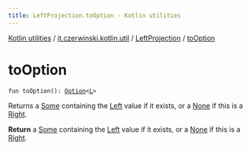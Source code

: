 ```yaml
---
title: LeftProjection.toOption - Kotlin utilities
---
```


[Kotlin utilities](../../index.html) / [it.czerwinski.kotlin.util](../index.html) / [LeftProjection](index.html) / [toOption](./to-option.html)

# toOption

`fun toOption(): `[`Option`](../-option/index.html)`<`[`L`](index.html#L)`>`

Returns a [Some](../-some/index.html) containing the [Left](../-left/index.html) value if it exists, or a [None](../-none/index.html) if this is a [Right](../-right/index.html).

**Return**
a [Some](../-some/index.html) containing the [Left](../-left/index.html) value if it exists, or a [None](../-none/index.html) if this is a [Right](../-right/index.html).

